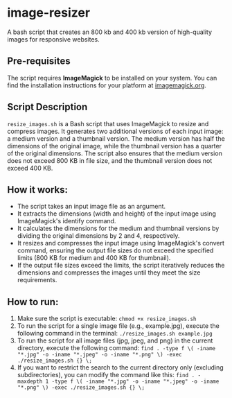 # image-resizer
A bash script that creates an 800 kb and 400 kb version of high-quality images for responsive websites.

## Pre-requisites
The script requires **ImageMagick** to be installed on your system.
You can find the installation instructions for your platform at [imagemagick.org](https://imagemagick.org/script/download.php).

## Script Description
`resize_images.sh` is a Bash script that uses ImageMagick to resize and compress images.
It generates two additional versions of each input image: a medium version and a thumbnail version.
The medium version has half the dimensions of the original image, while the thumbnail version has a quarter of the original dimensions.
The script also ensures that the medium version does not exceed 800 KB in file size, and the thumbnail version does not exceed 400 KB.

## How it works:
- The script takes an input image file as an argument.
- It extracts the dimensions (width and height) of the input image using ImageMagick's identify command.
- It calculates the dimensions for the medium and thumbnail versions by dividing the original dimensions by 2 and 4, respectively.
- It resizes and compresses the input image using ImageMagick's convert command, ensuring the output file sizes do not exceed the specified limits (800 KB for medium and 400 KB for thumbnail).
- If the output file sizes exceed the limits, the script iteratively reduces the dimensions and compresses the images until they meet the size requirements.

## How to run:
1. Make sure the script is executable:
`chmod +x resize_images.sh`
2. To run the script for a single image file (e.g., example.jpg), execute the following command in the terminal:
`./resize_images.sh example.jpg`
3. To run the script for all image files (jpg, jpeg, and png) in the current directory, execute the following command:
`find . -type f \( -iname "*.jpg" -o -iname "*.jpeg" -o -iname "*.png" \) -exec ./resize_images.sh {} \;`
4. If you want to restrict the search to the current directory only (excluding subdirectories), you can modify the command like this:
`find . -maxdepth 1 -type f \( -iname "*.jpg" -o -iname "*.jpeg" -o -iname "*.png" \) -exec ./resize_images.sh {} \;`